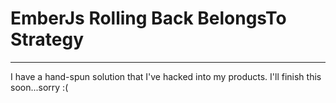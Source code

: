 # EmberJs Rolling Back BelongsTo Strategy
----

I have a hand-spun solution that I've hacked into my products.  I'll
finish this soon...sorry :(
